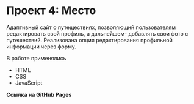 # Проект 4: Место

Адаптивный сайт о путеществиях, позволяющий пользователям редактировать свой профиль, а дальнейшем- добавлять свои фото с путешествий.
Реализована опция редактирования профильной информации через форму.

В работе применялись 
* HTML
* CSS
* JavaScript


**Ссылка на GitHub Pages**
